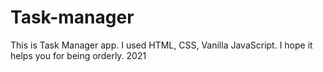 # Task-manager
This is Task Manager app. I used HTML, CSS, Vanilla JavaScript. I hope it helps you for being orderly. 2021
